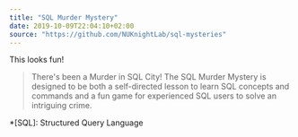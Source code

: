 ```yaml
---
title: "SQL Murder Mystery"
date: 2019-10-09T22:04:10+02:00
source: "https://github.com/NUKnightLab/sql-mysteries"
---
```


This looks fun!

> There's been a Murder in SQL City! The SQL Murder Mystery is designed to be both a self-directed lesson to learn SQL concepts and commands and a fun game for experienced SQL users to solve an intriguing crime.

*[SQL]: Structured Query Language

